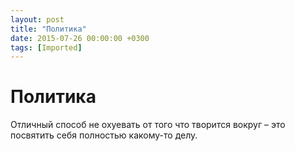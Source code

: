 ```yaml
---
layout: post
title: "Политика"
date: 2015-07-26 00:00:00 +0300
tags: [Imported]
---
```

# Политика

Отличный способ не охуевать от того что творится вокруг – это посвятить себя полностью какому-то делу.